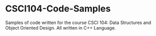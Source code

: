 # CSCI104-Code-Samples
Samples of code written for the course CSCI 104: Data Structures and Object Oriented Design. All written in C++ Language. 
